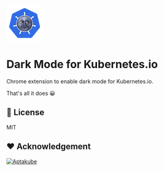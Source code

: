 ![](./public/icon/96.png)

# Dark Mode for Kubernetes.io

Chrome extension to enable dark mode for Kubernetes.io.

That's all it does 😀

## 📃 License

MIT

## ❤️ Acknowledgement

<a href="https://aptakube.com">
    <img src="https://aptakube.com/og.png" alt="Aptakube">
</a>
